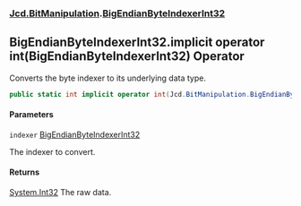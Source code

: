 ### [Jcd.BitManipulation](Jcd.BitManipulation.md 'Jcd.BitManipulation').[BigEndianByteIndexerInt32](Jcd.BitManipulation.BigEndianByteIndexerInt32.md 'Jcd.BitManipulation.BigEndianByteIndexerInt32')

## BigEndianByteIndexerInt32.implicit operator int(BigEndianByteIndexerInt32) Operator

Converts the byte indexer to its underlying data type.

```csharp
public static int implicit operator int(Jcd.BitManipulation.BigEndianByteIndexerInt32 indexer);
```
#### Parameters

<a name='Jcd.BitManipulation.BigEndianByteIndexerInt32.op_Implicitint(Jcd.BitManipulation.BigEndianByteIndexerInt32).indexer'></a>

`indexer` [BigEndianByteIndexerInt32](Jcd.BitManipulation.BigEndianByteIndexerInt32.md 'Jcd.BitManipulation.BigEndianByteIndexerInt32')

The indexer to convert.

#### Returns
[System.Int32](https://docs.microsoft.com/en-us/dotnet/api/System.Int32 'System.Int32')
The raw data.